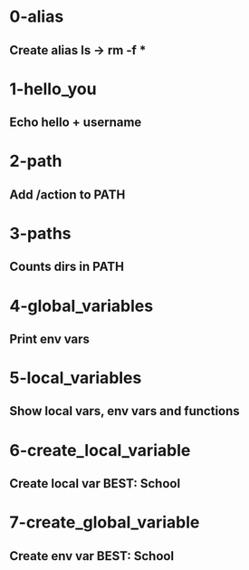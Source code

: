 # 0-alias
## Create alias ls -> rm -f *

# 1-hello_you
## Echo hello + username

# 2-path
## Add /action to PATH

# 3-paths
## Counts dirs in PATH

# 4-global_variables
## Print env vars

# 5-local_variables
## Show local vars, env vars and functions

# 6-create_local_variable
## Create local var BEST: School

# 7-create_global_variable
## Create env var BEST: School
